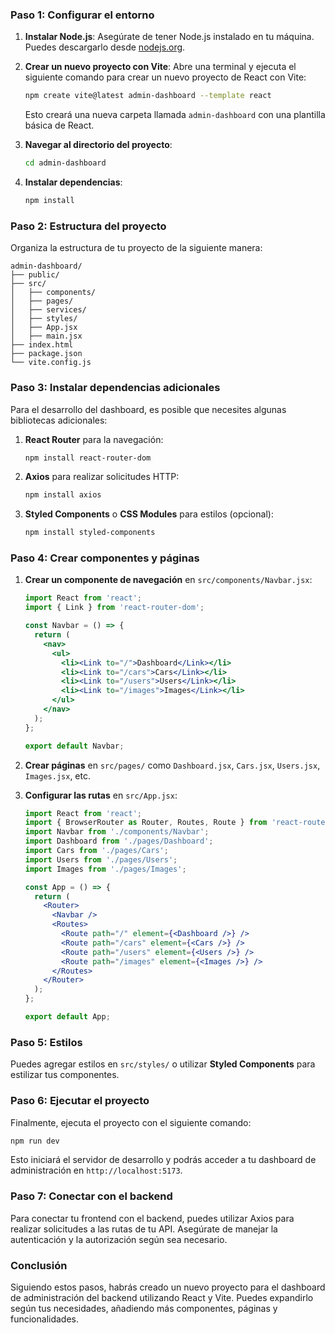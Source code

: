 ### Paso 1: Configurar el entorno

1. **Instalar Node.js**: Asegúrate de tener Node.js instalado en tu máquina. Puedes descargarlo desde [nodejs.org](https://nodejs.org/).

2. **Crear un nuevo proyecto con Vite**:
   Abre una terminal y ejecuta el siguiente comando para crear un nuevo proyecto de React con Vite:

   ```bash
   npm create vite@latest admin-dashboard --template react
   ```

   Esto creará una nueva carpeta llamada `admin-dashboard` con una plantilla básica de React.

3. **Navegar al directorio del proyecto**:

   ```bash
   cd admin-dashboard
   ```

4. **Instalar dependencias**:

   ```bash
   npm install
   ```

### Paso 2: Estructura del proyecto

Organiza la estructura de tu proyecto de la siguiente manera:

```
admin-dashboard/
├── public/
├── src/
│   ├── components/
│   ├── pages/
│   ├── services/
│   ├── styles/
│   ├── App.jsx
│   ├── main.jsx
├── index.html
├── package.json
└── vite.config.js
```

### Paso 3: Instalar dependencias adicionales

Para el desarrollo del dashboard, es posible que necesites algunas bibliotecas adicionales:

1. **React Router** para la navegación:

   ```bash
   npm install react-router-dom
   ```

2. **Axios** para realizar solicitudes HTTP:

   ```bash
   npm install axios
   ```

3. **Styled Components** o **CSS Modules** para estilos (opcional):

   ```bash
   npm install styled-components
   ```

### Paso 4: Crear componentes y páginas

1. **Crear un componente de navegación** en `src/components/Navbar.jsx`:

   ```jsx
   import React from 'react';
   import { Link } from 'react-router-dom';

   const Navbar = () => {
     return (
       <nav>
         <ul>
           <li><Link to="/">Dashboard</Link></li>
           <li><Link to="/cars">Cars</Link></li>
           <li><Link to="/users">Users</Link></li>
           <li><Link to="/images">Images</Link></li>
         </ul>
       </nav>
     );
   };

   export default Navbar;
   ```

2. **Crear páginas** en `src/pages/` como `Dashboard.jsx`, `Cars.jsx`, `Users.jsx`, `Images.jsx`, etc.

3. **Configurar las rutas** en `src/App.jsx`:

   ```jsx
   import React from 'react';
   import { BrowserRouter as Router, Routes, Route } from 'react-router-dom';
   import Navbar from './components/Navbar';
   import Dashboard from './pages/Dashboard';
   import Cars from './pages/Cars';
   import Users from './pages/Users';
   import Images from './pages/Images';

   const App = () => {
     return (
       <Router>
         <Navbar />
         <Routes>
           <Route path="/" element={<Dashboard />} />
           <Route path="/cars" element={<Cars />} />
           <Route path="/users" element={<Users />} />
           <Route path="/images" element={<Images />} />
         </Routes>
       </Router>
     );
   };

   export default App;
   ```

### Paso 5: Estilos

Puedes agregar estilos en `src/styles/` o utilizar **Styled Components** para estilizar tus componentes.

### Paso 6: Ejecutar el proyecto

Finalmente, ejecuta el proyecto con el siguiente comando:

```bash
npm run dev
```

Esto iniciará el servidor de desarrollo y podrás acceder a tu dashboard de administración en `http://localhost:5173`.

### Paso 7: Conectar con el backend

Para conectar tu frontend con el backend, puedes utilizar Axios para realizar solicitudes a las rutas de tu API. Asegúrate de manejar la autenticación y la autorización según sea necesario.

### Conclusión

Siguiendo estos pasos, habrás creado un nuevo proyecto para el dashboard de administración del backend utilizando React y Vite. Puedes expandirlo según tus necesidades, añadiendo más componentes, páginas y funcionalidades.